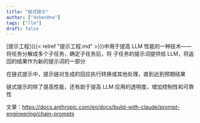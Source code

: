```yaml
---
title: "链式提示"
author: ["4shen0ne"]
tags: ["llm"]
draft: false
---
```


[提示工程]({{< relref "提示工程.md" >}})中用于提高 LLM 性能的一种技术——将任务分解成多个子任务，确定子任务后，将
子任务的提示词提供给 LLM，将返回的结果作为新的提示词的一部分

在链式提示中，提示链对生成的回应执行转换或其他处理，直到达到预期结果

链式提示的除了提高性能，还有助于提高 LLM 应用的透明度，增加控制性和可靠性

文章：<https://docs.anthropic.com/en/docs/build-with-claude/prompt-engineering/chain-prompts>
